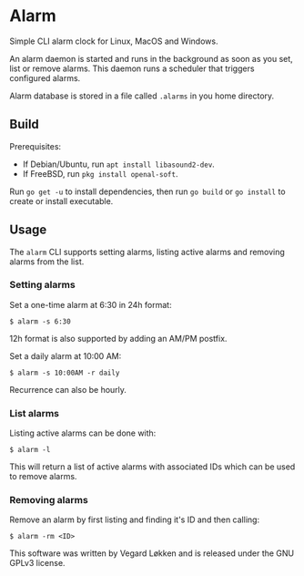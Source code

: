 # Alarm

Simple CLI alarm clock for Linux, MacOS and Windows.

An alarm daemon is started and runs in the background as soon as you set, list
or remove alarms. This daemon runs a scheduler that triggers configured alarms.

Alarm database is stored in a file called `.alarms` in you home directory.

## Build

Prerequisites:
* If Debian/Ubuntu, run `apt install libasound2-dev`.
* If FreeBSD, run `pkg install openal-soft`.

Run `go get -u` to install dependencies, then run `go build` or `go install` to
create or install executable.

## Usage

The `alarm` CLI supports setting alarms, listing active alarms and removing
alarms from the list.

### Setting alarms

Set a one-time alarm at 6:30 in 24h format:

`$ alarm -s 6:30`

12h format is also supported by adding an AM/PM postfix.

Set a daily alarm at 10:00 AM:

`$ alarm -s 10:00AM -r daily`

Recurrence can also be hourly.

### List alarms

Listing active alarms can be done with:

`$ alarm -l`

This will return a list of active alarms with associated IDs which can be used
to remove alarms.

### Removing alarms

Remove an alarm by first listing and finding it's ID and then calling:

`$ alarm -rm <ID>`

This software was written by Vegard Løkken and is released under the GNU GPLv3
license.
